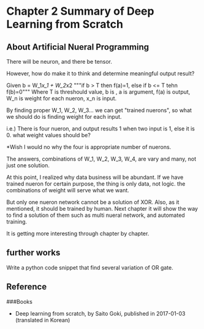 # Chapter 2 Summary of Deep Learning from Scratch

## About Artificial Nueral Programming
There will be neuron, and there be tensor. 

However, how do make it to think and determine meaningful output result?

Given b = W_1*x_1 + W_2*x2
"""if b > T then f(a)=1, else if b <= T tehn f(b)=0"""
Where T is threshould value, b is , a is argument,  f(a) is output, W_n is weight for each nueron, x_n is input.

By finding proper W_1, W_2, W_3... we can get "trained nuerons", so what we should do is finding weight for each input.

i.e.) There is four nueron, and output results 1 when two input is 1, else it is 0. what weight values should be?

*Wish I would no why the four is appropriate number of nuerons.

The answers, combinations of W_1, W_2, W_3, W_4, are vary and many, not just one solution.

At this point, I realized why data business will be abundant. If we have trained nueron for certain purpose, the thing is only data, not logic. the combinations of weight will serve what we want.

But only one nueron network cannot be a solution of XOR. Also, as it mentioned, it should be trained by human. Next chapter it will show the way to find a solution of them such as multi nueral network, and automated training.

It is getting more interesting through chapter by chapter.

## further works
Write a python code snippet that find several variation of OR gate.

## Reference
###Books
- Deep learning from scratch, by Saito Goki, published in 2017-01-03 (translated in Korean)